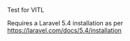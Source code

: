 Test for VITL

Requires a Laravel 5.4 installation as per https://laravel.com/docs/5.4/installation

